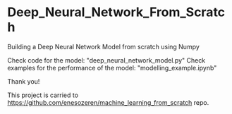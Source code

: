 # Deep_Neural_Network_From_Scratch
Building a Deep Neural Network Model from scratch using Numpy

Check code for the model: "deep_neural_network_model.py"
Check examples for the performance of the model: "modelling_example.ipynb"

Thank you!

This project is carried to https://github.com/enesozeren/machine_learning_from_scratch repo.
